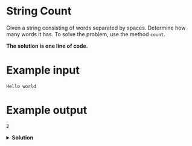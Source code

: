 # String Count

Given a string consisting of words separated by spaces. Determine how many words it has. To solve the problem, use the method `count`.

**The solution is one line of code.**

# Example input

```
Hello world
```

# Example output

```
2
```

<details>
<summary style="font-weight:bold">Solution</summary>
<br>

``` python
s = input()
print(s.count(" ") + 1)
```

</details>